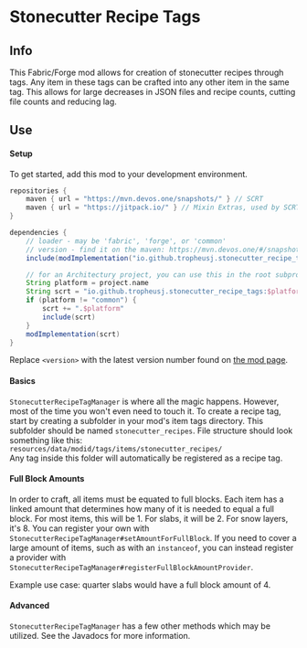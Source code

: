 # Stonecutter Recipe Tags

## Info

This Fabric/Forge mod allows for creation of stonecutter recipes through tags.
Any item in these tags can be crafted into any other item in the same tag.
This allows for large decreases in JSON files and recipe counts, cutting
file counts and reducing lag.

## Use

#### Setup
To get started, add this mod to your development environment.
```groovy
repositories {
    maven { url = "https://mvn.devos.one/snapshots/" } // SCRT
    maven { url = "https://jitpack.io/" } // Mixin Extras, used by SCRT
}

dependencies {
    // loader - may be 'fabric', 'forge', or 'common'
    // version - find it on the maven: https://mvn.devos.one/#/snapshots/io/github/tropheusj/stonecutter_recipe_tags
    include(modImplementation("io.github.tropheusj.stonecutter_recipe_tags:<loader>:<version>"))

    // for an Architectury project, you can use this in the root subprojects block to set up all 3
    String platform = project.name
    String scrt = "io.github.tropheusj.stonecutter_recipe_tags:$platform:<version>"
    if (platform != "common") {
        scrt += ".$platform"
        include(scrt)
    }
    modImplementation(scrt)
}
```
Replace `<version>` with the latest version number found on [the mod page](https://modrinth.com/mod/stonecutter_recipe_tags).

#### Basics
`StonecutterRecipeTagManager` is where all the magic happens. However,
most of the time you won't even need to touch it. To create a recipe tag,
start by creating a subfolder in your mod's item tags directory. This subfolder
should be named `stonecutter_recipes`. File structure should look something like this:<br>
`resources/data/modid/tags/items/stonecutter_recipes/`<br>
Any tag inside this folder will automatically be registered as a recipe tag.<br>

#### Full Block Amounts
In order to craft, all items must be equated to full blocks. Each item has a linked amount
that determines how many of it is needed to equal a full block. For most items, this will
be 1. For slabs, it will be 2. For snow layers, it's 8. You can register your own with
`StonecutterRecipeTagManager#setAmountForFullBlock`. If you need to cover a large amount
of items, such as with an `instanceof`, you can instead register a provider with
`StonecutterRecipeTagManager#registerFullBlockAmountProvider`.

Example use case: quarter slabs would have a full block amount of 4.

#### Advanced
`StonecutterRecipeTagManager` has a few other methods which may be utilized.
See the Javadocs for more information.
